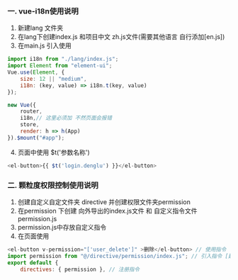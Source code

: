 ### 一. vue-i18n使用说明
1. 新建lang 文件夹 
2. 在lang下创建index.js  和项目中文 zh.js文件(需要其他语言 自行添加[en.js])
3. 在main.js 引入使用 
```js
import i18n from "./lang/index.js";
import Element from "element-ui";
Vue.use(Element, {
    size: 12 || "medium",
    i18n: (key, value) => i18n.t(key, value)
});

new Vue({
    router,
    i18n,// 这里必须加 不然页面会报错 
    store,
    render: h => h(App)
}).$mount("#app");
```
4. 页面中使用 $t('参数名称')
```js
<el-button>{{ $t('login.denglu') }}</el-button>
```
### 二. 颗粒度权限控制使用说明
1. 创建自定义自定文件夹 directive 并创建权限文件夹permission
2. 在permission 下创建 向外导出的index.js文件 和 自定义指令文件permission.js
3. permission.js中存放自定义指令
4. 在页面使用
```js
<el-button v-permission="['user_delete']" >删除</el-button> // 使用指令
import permission from "@/directive/permission/index.js"; // 引入指令 [建议全局注册]
export default {
    directives: { permission }, // 注册指令
```